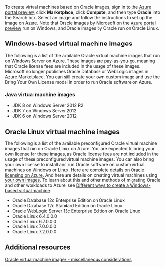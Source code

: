To create virtual machines based on Oracle images, sign in to the [Azure portal preview](https://portal.azure.cn/), click **Marketplace**, click **Compute**, and then type **Oracle** into the Search box. Select an image and follow the instructions to set up the image on Azure. Note that Oracle images by Microsoft on the [Azure portal preview](https://portal.azure.cn/) run on Windows, and Oracle images by Oracle run on Oracle Linux.

## Windows-based virtual machine images
The following is a list of the available Oracle virtual machine images that run on Windows Server on Azure. These images are pay-as-you-go, meaning that Oracle license fees are included in the usage of these images. Microsoft no longer publishes Oracle Database or WebLogic images in Azure Marketplace.  You can still create your own custom image and use the Bring Your Own License model in order to run Oracle software on Azure. 

### Java virtual machine images
* JDK 8 on Windows Server 2012 R2
* JDK 7 on Windows Server 2012
* JDK 6 on Windows Server 2012

## Oracle Linux virtual machine images
The following is a list of the available preconfigured Oracle virtual machine images that run on Oracle Linux on Azure. You are expected to bring your own license for these images, as Oracle license fees are not included in the usage of these preconfigured virtual machine images. You can also bring your own license to install and run Oracle software on custom virtual machines on Windows or Linux. Here are complete details on [Oracle licensing on Azure](http://www.oracle.com/technetwork/topics/cloud/faq-1963009.html#support). And here are details on creating virtual machines using [your own images](../articles/virtual-machines/virtual-machines-windows-classic-createupload-vhd.md). To learn about this and other methods of migrating Oracle and other workloads to Azure, see [Different ways to create a Windows-based virtual machine](../articles/virtual-machines/virtual-machines-windows-creation-choices.md).

* Oracle Database 12c Enterprise Edition on Oracle Linux
* Oracle Database 12c Standard Edition on Oracle Linux
* Oracle WebLogic Server 12c Enterprise Edition on Oracle Linux
* Oracle Linux 6.4.0.0.0
* Oracle Linux 6.7.0.0.0
* Oracle Linux 7.0.0.0.0
* Oracle Linux 7.2.0.0.0

## Additional resources
[Oracle virtual machine images - miscellaneous considerations](#miscellaneous-considerations-for-oracle-virtual-machine-images-new-article)
